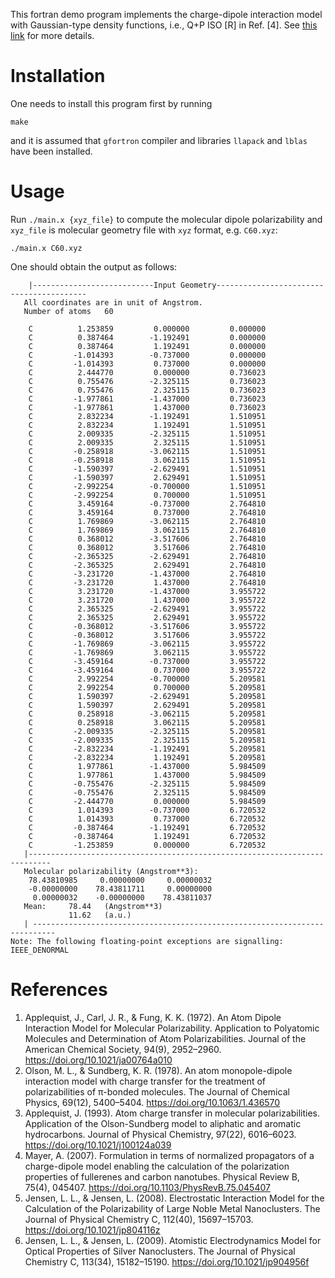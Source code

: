 This fortran demo program implements the charge-dipole interaction model with Gaussian-type density functions, i.e., Q+P ISO [R] in Ref. [4].
See [this link](https://link.aps.org/doi/10.1103/PhysRevB.75.045407) for more details.

# Installation

One needs to install this program first by running

```shell
make
```
and it is assumed that `gfortron` compiler and libraries `llapack` and `lblas` have been installed.

# Usage

Run `./main.x {xyz_file}` to compute the molecular dipole polarizability and `xyz_file` is molecular geometry file with `xyz` format, e.g. `C60.xyz`:

```shell
./main.x C60.xyz
```

One should obtain the output as follows:

```shell
    |---------------------------Input Geometry-----------------------------------------
   All coordinates are in unit of Angstrom.
   Number of atoms   60

    C          1.253859         0.000000         0.000000
    C          0.387464        -1.192491         0.000000
    C          0.387464         1.192491         0.000000
    C         -1.014393        -0.737000         0.000000
    C         -1.014393         0.737000         0.000000
    C          2.444770         0.000000         0.736023
    C          0.755476        -2.325115         0.736023
    C          0.755476         2.325115         0.736023
    C         -1.977861        -1.437000         0.736023
    C         -1.977861         1.437000         0.736023
    C          2.832234        -1.192491         1.510951
    C          2.832234         1.192491         1.510951
    C          2.009335        -2.325115         1.510951
    C          2.009335         2.325115         1.510951
    C         -0.258918        -3.062115         1.510951
    C         -0.258918         3.062115         1.510951
    C         -1.590397        -2.629491         1.510951
    C         -1.590397         2.629491         1.510951
    C         -2.992254        -0.700000         1.510951
    C         -2.992254         0.700000         1.510951
    C          3.459164        -0.737000         2.764810
    C          3.459164         0.737000         2.764810
    C          1.769869        -3.062115         2.764810
    C          1.769869         3.062115         2.764810
    C          0.368012        -3.517606         2.764810
    C          0.368012         3.517606         2.764810
    C         -2.365325        -2.629491         2.764810
    C         -2.365325         2.629491         2.764810
    C         -3.231720        -1.437000         2.764810
    C         -3.231720         1.437000         2.764810
    C          3.231720        -1.437000         3.955722
    C          3.231720         1.437000         3.955722
    C          2.365325        -2.629491         3.955722
    C          2.365325         2.629491         3.955722
    C         -0.368012        -3.517606         3.955722
    C         -0.368012         3.517606         3.955722
    C         -1.769869        -3.062115         3.955722
    C         -1.769869         3.062115         3.955722
    C         -3.459164        -0.737000         3.955722
    C         -3.459164         0.737000         3.955722
    C          2.992254        -0.700000         5.209581
    C          2.992254         0.700000         5.209581
    C          1.590397        -2.629491         5.209581
    C          1.590397         2.629491         5.209581
    C          0.258918        -3.062115         5.209581
    C          0.258918         3.062115         5.209581
    C         -2.009335        -2.325115         5.209581
    C         -2.009335         2.325115         5.209581
    C         -2.832234        -1.192491         5.209581
    C         -2.832234         1.192491         5.209581
    C          1.977861        -1.437000         5.984509
    C          1.977861         1.437000         5.984509
    C         -0.755476        -2.325115         5.984509
    C         -0.755476         2.325115         5.984509
    C         -2.444770         0.000000         5.984509
    C          1.014393        -0.737000         6.720532
    C          1.014393         0.737000         6.720532
    C         -0.387464        -1.192491         6.720532
    C         -0.387464         1.192491         6.720532
    C         -1.253859         0.000000         6.720532
   |---------------------------------------------------------------------------
   Molecular polarizability (Angstrom**3):
    78.43810985     0.00000000     0.00000032
    -0.00000000    78.43811711     0.00000000
     0.00000032    -0.00000000    78.43811037
   Mean:     78.44   (Angstrom**3)
             11.62   (a.u.)
   | ---------------------------------------------------------------------------
Note: The following floating-point exceptions are signalling: IEEE_DENORMAL
```

# References

1. Applequist, J., Carl, J. R., & Fung, K. K. (1972). An Atom Dipole Interaction Model for Molecular Polarizability. Application to Polyatomic Molecules and Determination of Atom Polarizabilities. Journal of the American Chemical Society, 94(9), 2952–2960. https://doi.org/10.1021/ja00764a010
2. Olson, M. L., & Sundberg, K. R. (1978). An atom monopole-dipole interaction model with charge transfer for the treatment of polarizabilities of π-bonded molecules. The Journal of Chemical Physics, 69(12), 5400–5404. https://doi.org/10.1063/1.436570
3. Applequist, J. (1993). Atom charge transfer in molecular polarizabilities. Application of the Olson-Sundberg model to aliphatic and aromatic hydrocarbons. Journal of Physical Chemistry, 97(22), 6016–6023. https://doi.org/10.1021/j100124a039
4. Mayer, A. (2007). Formulation in terms of normalized propagators of a charge-dipole model enabling the calculation of the polarization properties of fullerenes and carbon nanotubes. Physical Review B, 75(4), 045407. https://doi.org/10.1103/PhysRevB.75.045407
5. Jensen, L. L., & Jensen, L. (2008). Electrostatic Interaction Model for the Calculation of the Polarizability of Large Noble Metal Nanoclusters. The Journal of Physical Chemistry C, 112(40), 15697–15703. https://doi.org/10.1021/jp804116z
6. Jensen, L. L., & Jensen, L. (2009). Atomistic Electrodynamics Model for Optical Properties of Silver Nanoclusters. The Journal of Physical Chemistry C, 113(34), 15182–15190. https://doi.org/10.1021/jp904956f
